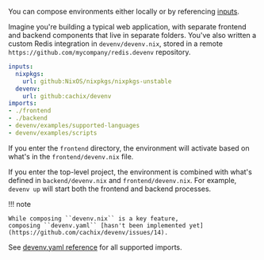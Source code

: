 You can compose environments either locally or by referencing [inputs](inputs.md).

Imagine you're building a typical web application, with separate frontend and backend components
that live in separate folders.
You've also written a custom Redis integration in ``devenv/devenv.nix``,
stored in a remote ``https://github.com/mycompany/redis.devenv`` repository.

```yaml title="devenv.yaml"
inputs:
  nixpkgs:
    url: github:NixOS/nixpkgs/nixpkgs-unstable
  devenv:
    url: github:cachix/devenv
imports:
- ./frontend
- ./backend
- devenv/examples/supported-languages
- devenv/examples/scripts
```

If you enter the ``frontend`` directory, the environment will activate based on what's in the ``frontend/devenv.nix`` file.

If you enter the top-level project, the environment is combined with what's defined in ``backend/devenv.nix`` and ``frontend/devenv.nix``.
For example, ``devenv up`` will start both the frontend and backend processes.

!!! note

    While composing ``devenv.nix`` is a key feature, 
    composing ``devenv.yaml`` [hasn't been implemented yet](https://github.com/cachix/devenv/issues/14).

See [devenv.yaml reference](reference/yaml-options.md#inputs) for all supported imports.
